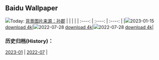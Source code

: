 ## Baidu Wallpaper
![](https://img6.bdstatic.com/img/image/pcindex/sunjunpchuazhoutu.JPG)Today: [背景图片来源：孙郡](https://img6.bdstatic.com/img/image/pcindex/sunjunpchuazhoutu.JPG)
|      |      |      |
| :----: | :----: | :----: |
|![](https://img6.bdstatic.com/img/image/pcindex/sunjunpchuazhoutu.JPG)2023-01-15 [download 4k](https://img6.bdstatic.com/img/image/pcindex/sunjunpchuazhoutu.JPG)|![](https://img6.bdstatic.com/img/image/pcindex/sunjunpchuazhoutu.JPG)2022-07-28 [download 4k](https://img6.bdstatic.com/img/image/pcindex/sunjunpchuazhoutu.JPG)|![](https://img6.bdstatic.com/img/image/public/helian.jpg)2022-07-28 [download 4k](https://img6.bdstatic.com/img/image/public/helian.jpg)|

### 历史归档(History)：
[2023-01](https://github.com/onethingstudio/baidu-wallpaper/tree/main/picture/2023-01/) | [2022-07](https://github.com/onethingstudio/baidu-wallpaper/tree/main/picture/2022-07/) | 